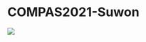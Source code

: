 # COMPAS2021-Suwon

<img src="https://user-images.githubusercontent.com/68985625/139535045-a9f6e22f-c188-467f-b533-f066d552b2ca.png">
